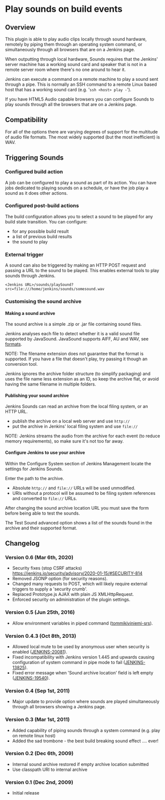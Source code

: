 # Play sounds on build events

## Overview

This plugin is able to play audio clips locally through sound hardware,
remotely by piping them through an operating system command, or
simultaneously through all browsers that are on a Jenkins page.

When outputting through local hardware, Sounds requires that the
Jenkins' server machine has a working sound card and speaker that is not
in a remote server room where there's no one around to hear it.

Jenkins can execute a command on a remote machine to play a sound sent
through a pipe. This is normally an SSH command to a remote Linux based
host that has a working sound card (e.g. '`ssh <host> play -`').

If you have HTML5 Audio capable browsers you can configure Sounds to
play sounds through all the browsers that are on a Jenkins page.

## Compatibility

For all of the options there are varying degrees of support for the
multitude of audio file formats. The most widely supported (but the most
inefficient) is WAV.

## Triggering Sounds

### Configured build action

A job can be configured to play a sound as part of its action. You can
have jobs dedicated to playing sounds on a schedule, or have the job
play a sound as it does other actions.

### Configured post-build actions

The build configuration allows you to select a sound to be played for
any build state transition. You can configure:

-   for any possible build result
-   a list of previous build results
-   the sound to play

### External trigger

A sound can also be triggered by making an HTTP POST request and passing a
URL to the sound to be played. This enables external tools to play
sounds through Jenkins.

``` syntaxhighlighter-pre
<Jenkins URL>/sounds/playSound?src=file:///home/jenkins/sounds/somesound.wav
```

### Customising the sound archive

#### Making a sound archive

The sound archive is a simple .zip or .jar file containing sound files.

Jenkins analyses each file to detect whether it is a valid sound file
supported by JavaSound. JavaSound supports AIFF, AU and WAV, see
[formats](https://www.oracle.com/technetwork/java/javase/formats-138492.html#Formats).

NOTE: The filename extension does not guarantee that the format is
supported. If you have a file that doesn't play, try passing it though an
conversion tool.

Jenkins ignores the archive folder structure (to simplify packaging) and
uses the file name less extension as an ID, so keep the archive flat, or
avoid having the same filename in multiple folders.

#### Publishing your sound archive

Jenkins Sounds can read an archive from the local filing system, or an
HTTP URL.

-   publish the archive on a local web server and use `http://`
-   put the archive in Jenkins' local filing system and use `file://`

NOTE: Jenkins streams the audio from the archive for each event (to
reduce memory requirements), so make sure it's not too far away.

#### Configure Jenkins to use your archive

Within the Configure System section of Jenkins Management locate the
settings for Jenkins Sounds.

Enter the path to the archive.

-   Absolute `http://` and `file://` URLs will be used unmodified.
-   URIs without a protocol will be assumed to be filing system
    references and converted to `file://` URLs.

After changing the sound archive location URL you must save the form
before being able to test the sounds.

The Test Sound advanced option shows a list of the sounds found in the
archive and their supported format.

## Changelog

### Version 0.6 (Mar 6th, 2020)

-   Security fixes (stop CSRF attacks) https://jenkins.io/security/advisory/2020-01-15/#SECURITY-814
-   Removed JSONP option (for security reasons).
-   Changed many requests to POST, which will likely require external triggers to supply a 'security crumb'.
-   Replaced Prototype.js AJAX with plain JS XMLHttpRequest.
-   Enforced security on administration of the plugin settings.

### Version 0.5 (Jun 25th, 2016)

-   Allow environment variables in piped command
    ([tommikiviniemi-srs](https://github.com/tommikiviniemi-srs)).

### Version 0.4.3 (Oct 8th, 2013)

-   Allowed local mute to be used by anonymous user when security is
    enabled
    ([JENKINS-20081](https://issues.jenkins-ci.org/browse/JENKINS-20081)).
-   Fixed incompatibility with Jenkins version 1.445 and upwards causing
    configuration of system command in pipe mode to fail
    ([JENKINS-13825](https://issues.jenkins-ci.org/browse/JENKINS-13825)).
-   Fixed error message when 'Sound archive location' field is left
    empty
    ([JENKINS-19540](https://issues.jenkins-ci.org/browse/JENKINS-19540)).

### Version 0.4 (Sep 1st, 2011)

-   Major update to provide option where sounds are played
    simultaneously through all browsers showing a Jenkins page.

### Version 0.3 (Mar 1st, 2011)

-   Added capability of piping sounds through a system command (e.g.
    play on remote linux host)
-   Added the sad trombone - the best build breaking sound effect ....
    ever!

### Version 0.2 (Dec 6th, 2009)

-   Internal sound archive restored if empty archive location submitted
-   Use classpath URI to internal archive

### Version 0.1 (Dec 2nd, 2009)

-   Initial release

